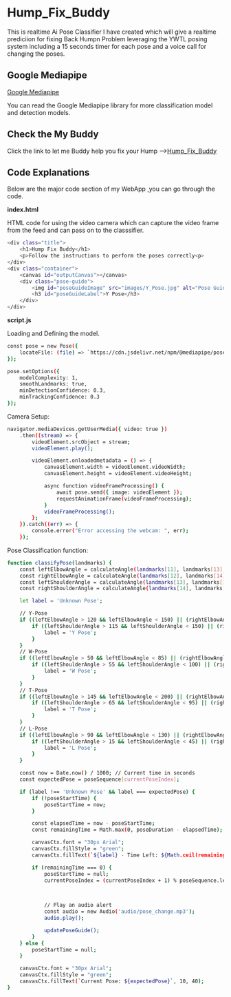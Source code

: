 
# Hump_Fix_Buddy

This is realtime Ai Pose Classifier I have created which will give a realtime prediciion for fixing Back Humpn Problem leveraging the YWTL posing system including a 15 seconds timer for each pose and a voice call for changing the poses.


## Google Mediapipe 

[Google Mediapipe](https://ai.google.dev/edge/mediapipe/solutions/guide)

You can read the Google Mediapipe library for more classification model and detection models.


## Check the My Buddy

Click the link  to let me Buddy help you fix your Hump -->[Hump_Fix_Buddy](https://github.com/ashzad123/Hump_Fix_Buddy)

    
## Code Explanations

Below are the major code section of my WebApp ,you can go through the code.

**index.html** 

HTML code for using the video camera which can capture the video frame from the feed and can pass on to the classsifier.
    


```bash
<div class="title">
    <h1>Hump Fix Buddy</h1>
    <p>Follow the instructions to perform the poses correctly<p>
</div>
<div class="container">
    <canvas id="outputCanvas"></canvas>
    <div class="pose-guide">
        <img id="poseGuideImage" src="images/Y_Pose.jpg" alt="Pose Guide">
        <h3 id="poseGuideLabel">Y Pose</h3>
    </div>
</div>
```

**script.js** 

Loading and Defining the model.

```bash
const pose = new Pose({
    locateFile: (file) => `https://cdn.jsdelivr.net/npm/@mediapipe/pose/${file}`,
});

pose.setOptions({
    modelComplexity: 1,
    smoothLandmarks: true,
    minDetectionConfidence: 0.3,
    minTrackingConfidence: 0.3
});

```
Camera Setup:

```bash
navigator.mediaDevices.getUserMedia({ video: true })
    .then((stream) => {
        videoElement.srcObject = stream;
        videoElement.play();

        videoElement.onloadedmetadata = () => {
            canvasElement.width = videoElement.videoWidth;
            canvasElement.height = videoElement.videoHeight;

            async function videoFrameProcessing() {
                await pose.send({ image: videoElement });
                requestAnimationFrame(videoFrameProcessing);
            }
            videoFrameProcessing();
        };
    }).catch((err) => {
        console.error("Error accessing the webcam: ", err);
    });
```
Pose Classification function:

```bash
function classifyPose(landmarks) {
    const leftElbowAngle = calculateAngle(landmarks[11], landmarks[13], landmarks[15]);
    const rightElbowAngle = calculateAngle(landmarks[12], landmarks[14], landmarks[16]);
    const leftShoulderAngle = calculateAngle(landmarks[13], landmarks[11], landmarks[23]);
    const rightShoulderAngle = calculateAngle(landmarks[14], landmarks[12], landmarks[24]);

    let label = 'Unknown Pose';

    // Y-Pose
    if ((leftElbowAngle > 120 && leftElbowAngle < 150) || (rightElbowAngle > 120 && rightElbowAngle < 150)) {
        if ((leftShoulderAngle > 115 && leftShoulderAngle < 150) || (rightShoulderAngle > 115 && rightShoulderAngle < 150)) {
            label = 'Y Pose';
        }
    }
    // W-Pose
    if ((leftElbowAngle > 50 && leftElbowAngle < 85) || (rightElbowAngle > 50 && rightElbowAngle < 85)) {
        if ((leftShoulderAngle > 55 && leftShoulderAngle < 100) || (rightShoulderAngle > 55 && rightShoulderAngle < 100)) {
            label = 'W Pose';
        }
    }
    // T-Pose
    if ((leftElbowAngle > 145 && leftElbowAngle < 200) || (rightElbowAngle > 145 && rightElbowAngle < 200)) {
        if ((leftShoulderAngle > 65 && leftShoulderAngle < 95) || (rightShoulderAngle > 65 && rightShoulderAngle < 95)) {
            label = 'T Pose';
        }
    }
    // L-Pose
    if ((leftElbowAngle > 90 && leftElbowAngle < 130) || (rightElbowAngle > 90 && rightElbowAngle < 130)) {
        if ((leftShoulderAngle > 15 && leftShoulderAngle < 45) || (rightShoulderAngle > 15 && rightShoulderAngle < 45)) {
            label = 'L Pose';
        }
    }

    const now = Date.now() / 1000; // Current time in seconds
    const expectedPose = poseSequence[currentPoseIndex];

    if (label !== 'Unknown Pose' && label === expectedPose) {
        if (!poseStartTime) {
            poseStartTime = now;
        }

        const elapsedTime = now - poseStartTime;
        const remainingTime = Math.max(0, poseDuration - elapsedTime);

        canvasCtx.font = "30px Arial";
        canvasCtx.fillStyle = "green";
        canvasCtx.fillText(`${label} - Time Left: ${Math.ceil(remainingTime)}s`, 10, 80);

        if (remainingTime === 0) {
            poseStartTime = null;
            currentPoseIndex = (currentPoseIndex + 1) % poseSequence.length;

            

            // Play an audio alert
            const audio = new Audio('audio/pose_change.mp3');
            audio.play();

            updatePoseGuide();
        }
    } else {
        poseStartTime = null;
    }

    canvasCtx.font = "30px Arial";
    canvasCtx.fillStyle = "green";
    canvasCtx.fillText(`Current Pose: ${expectedPose}`, 10, 40);
}
```
